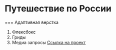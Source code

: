 # Путешествие по России
===
Адаптивная верстка 
1. Флексбокс
2. Гриды
3. Медиа запросы
[Ссылка на проект](https://dmitrydgor.github.io/russian-travel/)
